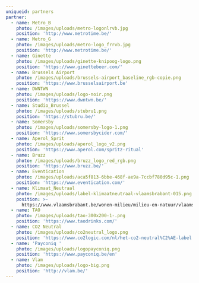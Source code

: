 ```yaml
---
uniqueid: partners
partner:
  - name: Metro_B
    photo: /images/uploads/metro-logonlrvb.jpg
    position: 'http://www.metrotime.be/'
  - name: Metro_G
    photo: /images/uploads/metro-logo_frrvb.jpg
    position: 'http://www.metrotime.be/'
  - name: Ginette
    photo: /images/uploads/ginette-knipoog-logo.png
    position: 'https://www.ginettebeer.com/'
  - name: Brussels Airport
    photo: /images/uploads/brussels-airport_baseline_rgb-copie.png
    position: 'https://www.brusselsairport.be'
  - name: DWNTWN
    photo: /images/uploads/logo-noir.png
    position: 'https://www.dwntwn.be/'
  - name: Studio_Brussel
    photo: /images/uploads/stubru1.png
    position: 'https://stubru.be/'
  - name: Somersby
    photo: /images/uploads/somersby-logo-1.png
    position: 'https://www.somersbycider.com/'
  - name: Aperol_Sprit
    photo: /images/uploads/aperol_logo_v2.png
    position: 'https://www.aperol.com/spritz-ritual'
  - name: Bruzz
    photo: /images/uploads/bruzz_logo_red_rgb.png
    position: 'https://www.bruzz.be/'
  - name: Eventication
    photo: /images/uploads/aca5f813-6bbe-468f-ae9a-7ccbf780d95c-1.png
    position: 'https://www.eventication.com/'
  - name: Klimaat_Neutraal
    photo: /images/uploads/label-klimaatneutraal-vlaamsbrabant-015.png
    position: >-
      https://www.vlaamsbrabant.be/wonen-milieu/milieu-en-natuur/vlaams-brabant-klimaatneutraal/index.jsp
  - name: TAO
    photo: /images/uploads/tao-300x200-1-.png
    position: 'https://www.taodrinks.com/'
  - name: CO2 Neutral
    photo: /images/uploads/co2neutral_logo.png
    position: 'https://www.co2logic.com/nl/het-co2-neutral%C2%AE-label'
  - name: 'Payconiq '
    photo: /images/uploads/logopayconiq.png
    position: 'https://www.payconiq.be/en'
  - name: Vlam
    photo: /images/uploads/logo-big.png
    position: 'http://vlam.be/'
---
```


